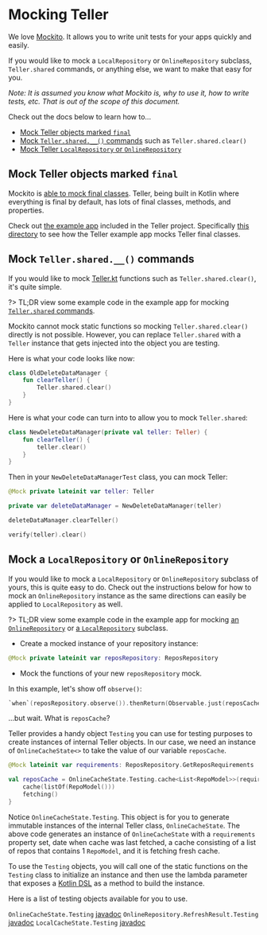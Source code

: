 # Mocking Teller 

We love [Mockito](https://site.mockito.org/). It allows you to write unit tests for your apps quickly and easily. 

If you would like to mock a `LocalRepository` or `OnlineRepository` subclass, `Teller.shared` commands, or anything else, we want to make that easy for you. 

*Note: It is assumed you know what Mockito is, why to use it, how to write tests, etc. That is out of the scope of this document.*

Check out the docs below to learn how to...

* [Mock Teller objects marked `final`](#mock-teller-objects-marked-final)
* [Mock `Teller.shared.__()` commands](#mock-teller__-commands) such as `Teller.shared.clear()`
* [Mock Teller `LocalRepository` or `OnlineRepository`](mock-a-localrepository-or-onlinerepository)

## Mock Teller objects marked `final`

Mockito is [able to mock final classes](https://github.com/mockito/mockito/wiki/What's-new-in-Mockito-2#mock-the-unmockable-opt-in-mocking-of-final-classesmethods). Teller, being built in Kotlin where everything is final by default, has lots of final classes, methods, and properties. 

Check out [the example app](https://github.com/levibostian/Teller-Android/tree/master/app) included in the Teller project. Specifically [this directory](https://github.com/levibostian/Teller-Android/tree/master/app/src/test) to see how the Teller example app mocks Teller final classes. 

## Mock `Teller.shared.__()` commands

If you would like to mock [Teller.kt](https://levibostian.github.io/Teller-Android/javadoc/teller-android/com.levibostian.teller/-teller/index.html) functions such as `Teller.shared.clear()`, it's quite simple. 

?> TL;DR view some example code in the example app for mocking [`Teller.shared` commands](https://github.com/levibostian/teller-android/blob/development/app/src/test/java/com/levibostian/tellerexample/util/DataDestroyerUtilTest.kt).

Mockito cannot mock static functions so mocking `Teller.shared.clear()` directly is not possible. However, you can replace `Teller.shared` with a `Teller` instance that gets injected into the object you are testing. 

Here is what your code looks like now:

```kotlin
class OldDeleteDataManager {
    fun clearTeller() {
        Teller.shared.clear()
    }
}
```

Here is what your code can turn into to allow you to mock `Teller.shared`:

```kotlin
class NewDeleteDataManager(private val teller: Teller) {
    fun clearTeller() {
        teller.clear()
    }
}
```

Then in your `NewDeleteDataManagerTest` class, you can mock Teller: 

```kotlin
@Mock private lateinit var teller: Teller 

private var deleteDataManager = NewDeleteDataManager(teller)

deleteDataManager.clearTeller()

verify(teller).clear()
```

## Mock a `LocalRepository` or `OnlineRepository`

If you would like to mock a `LocalRepository` or `OnlineRepository` subclass of yours, this is quite easy to do. Check out the instructions below for how to mock an `OnlineRepository` instance as the same directions can easily be applied to `LocalRepository` as well. 

?> TL;DR view some example code in the example app for mocking [an `OnlineRepository`](https://github.com/levibostian/teller-android/blob/development/app/src/test/java/com/levibostian/tellerexample/viewmodel/ReposViewModelTest.kt) or [a `LocalRepository`](https://github.com/levibostian/teller-android/blob/development/app/src/test/java/com/levibostian/tellerexample/viewmodel/GitHubUsernameViewModelTest.kt) subclass.

* Create a mocked instance of your repository instance:

```kotlin
@Mock private lateinit var reposRepository: ReposRepository
```

* Mock the functions of your new `reposRepository` mock. 

In this example, let's show off `observe()`: 

```kotlin
`when`(reposRepository.observe()).thenReturn(Observable.just(reposCache))
```

...but wait. What is `reposCache`? 

Teller provides a handy object `Testing` you can use for testing purposes to create instances of internal Teller objects. In our case, we need an instance of `OnlineCacheState<>` to take the value of our variable `reposCache`. 

```kotlin
@Mock lateinit var requirements: ReposRepository.GetReposRequirements

val reposCache = OnlineCacheState.Testing.cache<List<RepoModel>>(requirements, Date()) {
    cache(listOf(RepoModel()))
    fetching()
}
```

Notice `OnlineCacheState.Testing`. This object is for you to generate immutable instances of the internal Teller class, `OnlineCacheState`. The above code generates an instance of `OnlineCacheState` with a `requirements` property set, date when cache was last fetched, a cache consisting of a list of repos that contains 1 `RepoModel`, and it is fetching fresh cache. 

To use the `Testing` objects, you will call one of the static functions on the `Testing` class to initialize an instance and then use the lambda parameter that exposes a [Kotlin DSL](https://kotlinlang.org/docs/reference/type-safe-builders.html) as a method to build the instance. 

Here is a list of testing objects available for you to use. 

`OnlineCacheState.Testing` [javadoc](/javadoc/teller-android/com.levibostian.teller.cachestate/-online-cache-state/-testing.html)
`OnlineRepository.RefreshResult.Testing` [javadoc](/javadoc/teller-android/com.levibostian.teller.repository/-online-repository/-refresh-result/-testing.html)
`LocalCacheState.Testing` [javadoc](/javadoc/teller-android/com.levibostian.teller.cachestate/-local-cache-state/-testing.html)
